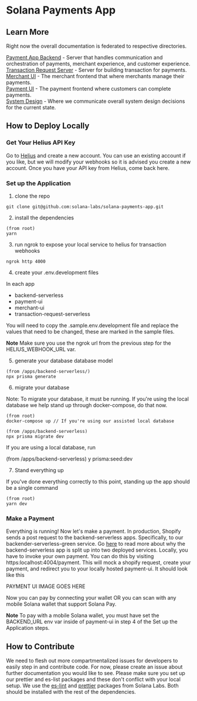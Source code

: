 # Solana Payments App

## Learn More

Right now the overall documentation is federated to respective directories. 

[Payment App Backend](apps/backend-serverless/README.md) - Server that handles communication and orchestration of payments, merchant experience, and customer experience.<br>
[Transaction Request Server](apps/transaction-request-serverless/README.md) - Server for building transaction for payments.<br>
[Merchant UI](apps/merchant-ui/README.md) - The merchant frontend that where merchants manage their payments.<br>
[Payment UI](apps/payment-ui/README.md) - The payment frontend where customers can complete payments.<br>
[System Design](system-design/README.md) - Where we communicate overall system design decisions for the current state.<br>

## How to Deploy Locally

### Get Your Helius API Key

Go to [Helius](https://www.helius.dev/) and create a new account. You can use an existing account if you like, but we will modify your webhooks so it is advised you create a new account. Once you have your API key from Helius, come back here.

### Set up the Application

1. clone the repo

```
git clone git@github.com:solana-labs/solana-payments-app.git
```

2. install the dependencies

```
(from root)
yarn
```

3. run ngrok to expose your local service to helius for transaction webhooks

```
ngrok http 4000
```

4. create your .env.development files

In each app

-   backend-serverless
-   payment-ui
-   merchant-ui
-   transaction-request-serverless

You will need to copy the .sample.env.development file and replace the values that need to be changed, these are marked in the sample files.

**Note** Make sure you use the ngrok url from the previous step for the HELIUS_WEBHOOK_URL var.

5. generate your database database model

```
(from /apps/backend-serverless/)
npx prisma generate
```

6. migrate your database

Note: To migrate your database, it must be running. If you're using the local database we help stand up through docker-compose, do that now.

```
(from root)
docker-compose up // If you're using our assisted local database

(from /apps/backend-serverless)
npx prisma migrate dev

```

If you are using a local database, run

(from /apps/backend-serverless)
y prisma:seed:dev

7. Stand everything up

If you've done everything correctly to this point, standing up the app should be a single command

```
(from root)
yarn dev
```

### Make a Payment

Everything is running! Now let's make a payment. In production, Shopify sends a post request to the backend-serverless apps. Specifically, to our backender-serverless-green service. Go [here](/system-design/shopify/README.md#mutual-tls-mtls) to read more about why the backend-serverless app is split up into two deployed services. Locally, you have to invoke your own payment. You can do this by visiting https:localhost:4004/payment. This will mock a shopify request, create your payment, and redirect you to your locally hosted payment-ui. It should look like this

PAYMENT UI IMAGE GOES HERE

Now you can pay by connecting your wallet OR you can scan with any mobile Solana wallet that support Solana Pay.

**Note** To pay with a mobile Solana wallet, you must have set the BACKEND_URL env var inside of payment-ui in step 4 of the Set up the Application steps.

## How to Contribute

We need to flesh out more compartmentalized issues for developers to easily step in and contribute code. For now, please create an issue about further documentation you would like to see. Please make sure you set up our prettier and es-list packages and these don't conflict with your local setup. We use the [es-lint](https://github.com/solana-labs/eslint-config-solana) and [prettier](https://github.com/solana-labs/prettier-config-solana) packages from Solana Labs. Both should be installed with the rest of the dependencies.
